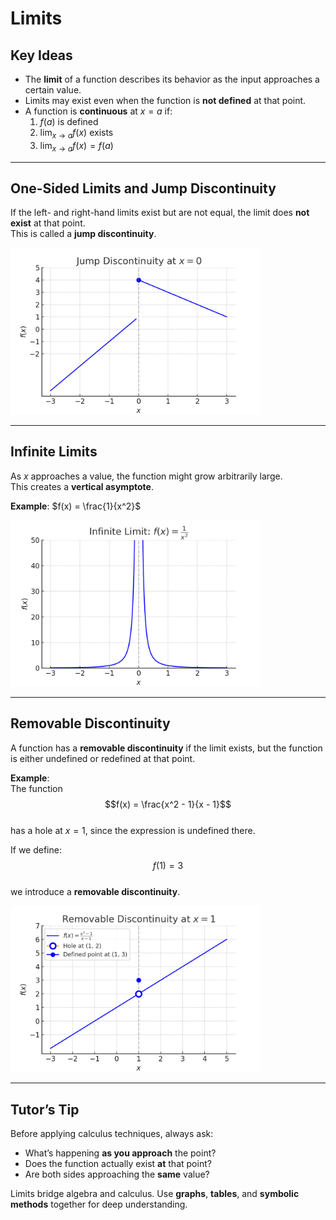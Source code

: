 # Limits

## Key Ideas

- The **limit** of a function describes its behavior as the input approaches a certain value.
- Limits may exist even when the function is **not defined** at that point.
- A function is **continuous** at $x = a$ if:
  1. $f(a)$ is defined  
  2. $\lim_{x \to a} f(x)$ exists  
  3. $\lim_{x \to a} f(x) = f(a)$

---

## One-Sided Limits and Jump Discontinuity

If the left- and right-hand limits exist but are not equal, the limit does **not exist** at that point.  
This is called a **jump discontinuity**.

<img src="../images/jump-discontinuity.jpg" alt="Jump Discontinuity" width="400"/>

---

## Infinite Limits

As $x$ approaches a value, the function might grow arbitrarily large.  
This creates a **vertical asymptote**.

**Example**: $f(x) = \frac{1}{x^2}$

<img src="../images/infinite-limit.png" alt="Infinite Limit" width="400"/>

---

## Removable Discontinuity

A function has a **removable discontinuity** if the limit exists, but the function is either undefined or redefined at that point.

**Example**:  
The function  
$$f(x) = \frac{x^2 - 1}{x - 1}$$  
has a hole at $x = 1$, since the expression is undefined there.

If we define:  
$$f(1) = 3$$  
we introduce a **removable discontinuity**.

<img src="../images/removable-discontinuity.png" alt="Removable Discontinuity" width="400"/>

---

## Tutor’s Tip

Before applying calculus techniques, always ask:

- What’s happening **as you approach** the point?
- Does the function actually exist **at** that point?
- Are both sides approaching the **same** value?

Limits bridge algebra and calculus. Use **graphs**, **tables**, and **symbolic methods** together for deep understanding.
